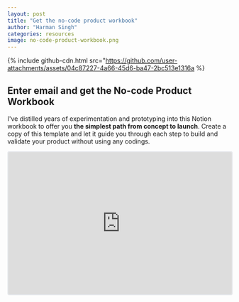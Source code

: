 ```yaml
---
layout: post
title: "Get the no-code product workbook"
author: "Harman Singh"
categories: resources
image: no-code-product-workbook.png
---
```


{% include github-cdn.html src="https://github.com/user-attachments/assets/04c87227-4a66-45d6-ba47-2bc513e1316a %}

## Enter email and get the No-code Product Workbook

I've distilled years of experimentation and prototyping into this Notion workbook to offer you **the simplest path from concept to launch**.
Create a copy of this template and let it guide you through each step to build and validate your product without using any codings.

<iframe src="https://embeds.beehiiv.com/8b75ae63-e97f-48f4-a9a6-ed9919a7c600" data-test-id="beehiiv-embed" width="100%" height="320" frameborder="0" scrolling="no" style="border-radius: 4px; border: 2px solid #e5e7eb; margin: 0; background-color: transparent;"></iframe>
